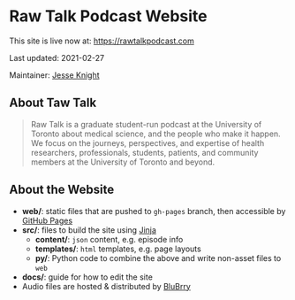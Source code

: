 # Raw Talk Podcast Website

This site is live now at: https://rawtalkpodcast.com

Last updated: 2021-02-27

Maintainer: [Jesse Knight](mailto:jesse.x.knight@gmail.com)

## About Taw Talk

> Raw Talk is a graduate student-run podcast at the University of Toronto
  about medical science, and the people who make it happen.
  We focus on the journeys, perspectives, and expertise of
  health researchers, professionals, students, patients, and community members
  at the University of Toronto and beyond.

## About the Website

- **web/**: static files that are pushed to `gh-pages` branch, then accessible by
  [GitHub Pages](https://raw-talk-podcast.github.io/website)
- **src/**: files to build the site using
  [Jinja](https://jinja.palletsprojects.com/en/2.11.x/)
  - **content/**: `json` content, e.g. episode info
  - **templates/**: `html` templates, e.g. page layouts
  - **py/**: Python code to combine the above and write non-asset files to `web`
- **docs/**: guide for how to edit the site
- Audio files are hosted & distributed by
  [BluBrry](https://feeds.blubrry.com/feeds/rawdataims.xml)